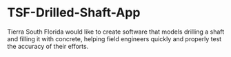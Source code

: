 # TSF-Drilled-Shaft-App
Tierra South Florida would like to create software that models drilling a shaft and filling it with concrete, helping field engineers quickly and properly test the accuracy of their efforts.
